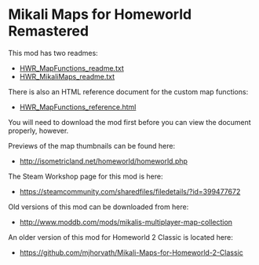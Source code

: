 # Mikali Maps for Homeworld Remastered

This mod has two readmes:

* [HWR_MapFunctions_readme.txt](DataMikaliMaps/docs/HWR_MapFunctions_readme.txt)
* [HWR_MikaliMaps_readme.txt](DataMikaliMaps/docs/HWR_MikaliMaps_readme.txt)

There is also an HTML reference document for the custom map functions:

* [HWR_MapFunctions_reference.html](DataMikaliMaps/docs/HWR_MapFunctions_reference.html)

You will need to download the mod first before you can view the document properly, however.

Previews of the map thumbnails can be found here:

* http://isometricland.net/homeworld/homeworld.php

The Steam Workshop page for this mod is here:

* https://steamcommunity.com/sharedfiles/filedetails/?id=399477672

Old versions of this mod can be downloaded from here:

* http://www.moddb.com/mods/mikalis-multiplayer-map-collection

An older version of this mod for Homeworld 2 Classic is located here:

* https://github.com/mjhorvath/Mikali-Maps-for-Homeworld-2-Classic
